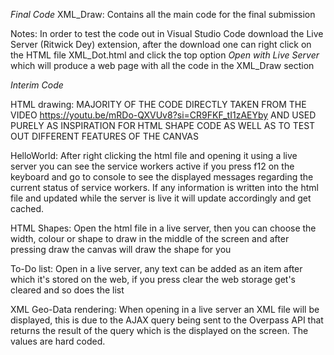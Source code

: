 *Final Code*
XML_Draw: 
Contains all the main code for the final submission

Notes:
In order to test the code out in Visual Studio Code download the Live Server (Ritwick Dey) extension, after the download one can right click on the HTML file XML_Dot.html and click the top option *Open with Live Server* which will produce a web page with all the code in the XML_Draw section

*Interim Code*

HTML drawing:
MAJORITY OF THE CODE DIRECTLY TAKEN FROM THE VIDEO https://youtu.be/mRDo-QXVUv8?si=CR9FKF_tI1zAEYby AND USED PURELY AS INSPIRATION FOR HTML SHAPE CODE AS WELL AS TO TEST OUT DIFFERENT FEATURES OF THE CANVAS

HelloWorld:
After right clicking the html file and opening it using a live server you can see the service workers active if you press f12 on the keyboard and go to console to see the displayed messages regarding the current status of service workers. If any information is written into the html file and updated while the server is live it will update accordingly and get cached.

HTML Shapes:
Open the html file in a live server, then you can choose the width, colour or shape to draw in the middle of the screen and after pressing draw the canvas will draw the shape for you

To-Do list:
Open in a live server, any text can be added as an item after which it's stored on the web, if you press clear the web storage get's cleared and so does the list

XML Geo-Data rendering:
When opening in a live server an XML file will be displayed, this is due to the AJAX query being sent to the Overpass API that returns the result of the query which is the displayed on the screen. The values are hard coded.


